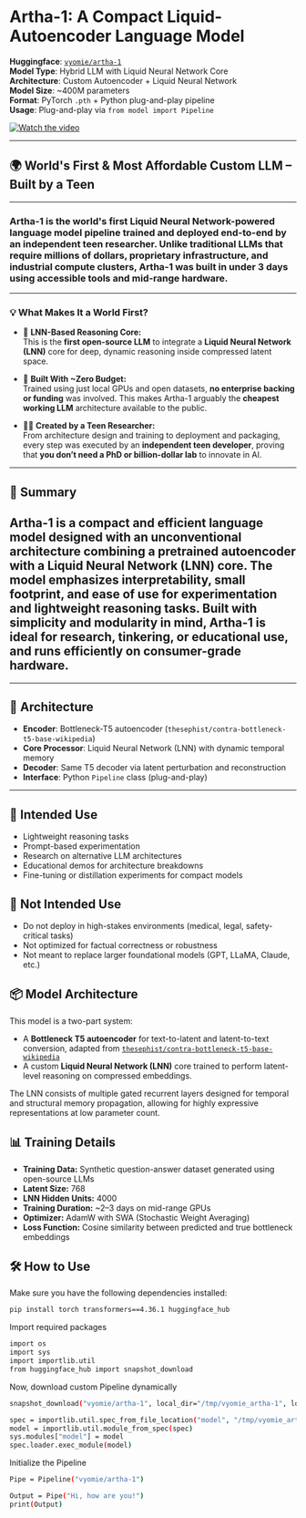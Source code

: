 
# **Artha-1**: A Compact Liquid-Autoencoder Language Model

**Huggingface**: [`vyomie/artha-1`](https://huggingface.co/vyomie/artha-1)  
**Model Type**: Hybrid LLM with Liquid Neural Network Core  
**Architecture**: Custom Autoencoder + Liquid Neural Network  
**Model Size**: ~400M parameters  
**Format**: PyTorch `.pth` + Python plug-and-play pipeline  
**Usage**: Plug-and-play via `from model import Pipeline`

[![Watch the video](https://d11a6trkgmumsb.cloudfront.net/original/4X/f/d/d/fddca474f1cf42bdf1c516a8f2e317eadfa7817f.jpeg)](https://raw.githubusercontent.com/vyomie/artha/main/explainatory.mp4)

---

## 🌍 World's First & Most Affordable Custom LLM – Built by a Teen
---
### **Artha-1** is the **world's first Liquid Neural Network-powered language model pipeline** trained and deployed end-to-end by an independent teen researcher. Unlike traditional LLMs that require millions of dollars, proprietary infrastructure, and industrial compute clusters, **Artha-1 was built in under 3 days using accessible tools and mid-range hardware.**
---
### 💡 What Makes It a World First?

- 🧠 **LNN-Based Reasoning Core:**  
  This is the **first open-source LLM** to integrate a **Liquid Neural Network (LNN)** core for deep, dynamic reasoning inside compressed latent space.

- 💸 **Built With ~Zero Budget:**  
  Trained using just local GPUs and open datasets, **no enterprise backing or funding** was involved. This makes Artha-1 arguably the **cheapest working LLM** architecture available to the public.

- 🧑‍🎓 **Created by a Teen Researcher:**  
  From architecture design and training to deployment and packaging, every step was executed by an **independent teen developer**, proving that **you don’t need a PhD or billion-dollar lab** to innovate in AI.

---

## 📌 Summary

**Artha-1** is a compact and efficient language model designed with an unconventional architecture combining a pretrained autoencoder with a Liquid Neural Network (LNN) core. The model emphasizes interpretability, small footprint, and ease of use for experimentation and lightweight reasoning tasks.
Built with simplicity and modularity in mind, Artha-1 is ideal for research, tinkering, or educational use, and runs efficiently on consumer-grade hardware.
---



---

## 🧪 Architecture

- **Encoder**: Bottleneck-T5 autoencoder (`thesephist/contra-bottleneck-t5-base-wikipedia`)
- **Core Processor**: Liquid Neural Network (LNN) with dynamic temporal memory
- **Decoder**: Same T5 decoder via latent perturbation and reconstruction
- **Interface**: Python `Pipeline` class (plug-and-play)

---

## 🧠 Intended Use

- Lightweight reasoning tasks  
- Prompt-based experimentation  
- Research on alternative LLM architectures  
- Educational demos for architecture breakdowns  
- Fine-tuning or distillation experiments for compact models  

## 🚫 Not Intended Use

- Do not deploy in high-stakes environments (medical, legal, safety-critical tasks)  
- Not optimized for factual correctness or robustness  
- Not meant to replace larger foundational models (GPT, LLaMA, Claude, etc.)  

## 📦 Model Architecture

This model is a two-part system:
- A **Bottleneck T5 autoencoder** for text-to-latent and latent-to-text conversion, adapted from [`thesephist/contra-bottleneck-t5-base-wikipedia`](https://huggingface.co/thesephist/contra-bottleneck-t5-base-wikipedia)
- A custom **Liquid Neural Network (LNN)** core trained to perform latent-level reasoning on compressed embeddings.

The LNN consists of multiple gated recurrent layers designed for temporal and structural memory propagation, allowing for highly expressive representations at low parameter count.

## 📊 Training Details

- **Training Data:** Synthetic question-answer dataset generated using open-source LLMs  
- **Latent Size:** 768  
- **LNN Hidden Units:** 4000  
- **Training Duration:** ~2–3 days on mid-range GPUs  
- **Optimizer:** AdamW with SWA (Stochastic Weight Averaging)  
- **Loss Function:** Cosine similarity between predicted and true bottleneck embeddings  

## 🛠️ How to Use

Make sure you have the following dependencies installed:

```bash
pip install torch transformers==4.36.1 huggingface_hub
```

Import required packages

```bash
import os
import sys
import importlib.util
from huggingface_hub import snapshot_download
```
Now, download custom Pipeline dynamically

```bash
snapshot_download("vyomie/artha-1", local_dir="/tmp/vyomie_artha-1", local_dir_use_symlinks=False)

spec = importlib.util.spec_from_file_location("model", "/tmp/vyomie_artha-1/model.py")
model = importlib.util.module_from_spec(spec)
sys.modules["model"] = model
spec.loader.exec_module(model)
```

Initialize the Pipeline

```bash
Pipe = Pipeline("vyomie/artha-1")
```

```bash
Output = Pipe("Hi, how are you!")
print(Output)
```
